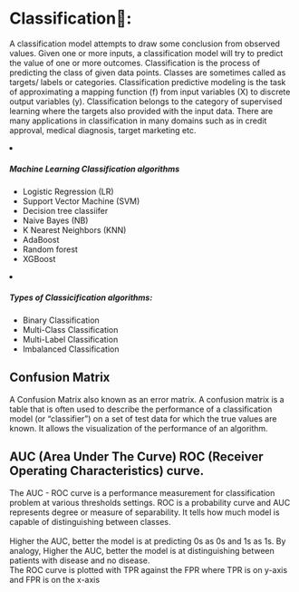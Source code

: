 # Classification🏫: 

A classification model attempts to draw some conclusion from observed values. Given one or more inputs, a classification model will try to
predict the value of one or more outcomes. Classification is the process of predicting the class of given data points. Classes are 
sometimes called as targets/ labels or categories. Classification predictive modeling is the task of approximating a mapping function (f) 
from input variables (X) to discrete output variables (y).
Classification belongs to the category of supervised learning where the targets also provided with the input data. There are many 
applications in classification in many domains such as in credit approval, medical diagnosis, target marketing etc.

<li><h5>Machine Learning Classification algorithms</h5>
    <ul>
        <li> Logistic Regression (LR)</li>
        <li> Support Vector Machine (SVM) </li>
        <li> Decision tree classiifer </li>
        <li> Naive Bayes (NB) </li>
        <li> K Nearest Neighbors (KNN) </li>
        <li> AdaBoost </li>
        <li> Random forest </li>
        <li> XGBoost </li>
    </ul>
</li>

<li><h5>Types of Classicification algorithms:</h5>
    <ul>
        <li>  Binary Classification </li>
        <li>  Multi-Class Classification </li>
        <li>  Multi-Label Classification </li>
        <li>  Imbalanced Classification </li>
   </ul> 
</li>    

<h2> Confusion Matrix </h2> 
A Confusion Matrix also known as an error matrix. A confusion matrix is a table that is often used to describe the performance of a classification model (or “classifier”) on a set of test data for which the true values are known. 
It allows the visualization of the performance of an algorithm.

<h2> AUC (Area Under The Curve) ROC (Receiver Operating Characteristics) curve.</h2>
The AUC - ROC curve is a performance measurement for classification problem at various thresholds settings. ROC is a probability curve and AUC represents degree or measure of separability. It tells how much model is capable of distinguishing between classes. 
<br>
<br>
Higher the AUC, better the model is at predicting 0s as 0s and 1s as 1s. By analogy, Higher the AUC, better the model is at distinguishing between patients with disease and no disease.
<br>
The ROC curve is plotted with TPR against the FPR where TPR is on y-axis and FPR is on the x-axis

